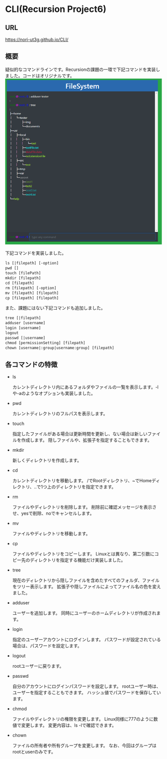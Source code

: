 # CLI(Recursion Project6)

## URL
https://nori-ut3g.github.io/CLI/

## 概要
疑似的なコマンドラインです。Recursionの課題の一環で下記コマンドを実装しました。コードはオリジナルです。
![](img/demo_1.png)

下記コマンドを実装しました。
```angular2html
ls [|filepath] [-option]
pwd []
touch [filePath]
mkdir [filepath]
cd [filepath]
rm [filepath] [-option]
mv [filepath] [filepath]
cp [filepath] [filepath]
```

また、課題にはない下記コマンドも追加しました。

```angular2html
tree [|filepath]
adduser [username]
login [username]
logout
passwd [|username]
chmod [permissionSetting] [filepath]
chown [username|:group|username:group] [filepath]
```


## 各コマンドの特徴
- ls

    カレントディレクトリ内にあるフォルダやファイルの一覧を表示します。-lや-aのようなオプションも実装しました。

- pwd

    カレントディレクトリのフルパスを表示します。

- touch

    指定したファイルがある場合は更新時間を更新し、ない場合は新しいファイルを作成します。 隠しファイルや、拡張子を指定することもできます。

- mkdir

    新しくディレクトリを作成します。

- cd

    カレントディレクトリを移動します。
    /でRootディレクトリ、~でHomeディレクトリ、..で1つ上のディレクトリを指定できます。

- rm

    ファイルやディレクトリを削除します。
    削除前に確認メッセージを表示させ、yesで削除、noでキャンセルします。

- mv

    ファイルやディレクトリを移動します。

- cp

    ファイルやディレクトリをコピーします。
    Linuxとは異なり、第二引数にコピー先のディレクトリを指定する機能だけ実装しました。

- tree

    現在のディレクトリから隠しファイルを含めたすべてのフォルダ、ファイルをツリー表示します。
    拡張子や隠しファイルによってファイル名の色を変えました。

- adduser

    ユーザーを追加します。
    同時にユーザーのホームディレクトリが作成されます。

- login

    指定のユーザーアカウントにログインします。
    パスワードが設定されている場合は、パスワードを設定します。

- logout

    rootユーザーに戻ります。

- passwd

    自分のアカウントにログインパスワードを設定します。
    rootユーザー時は、ユーザーを指定することもできます。
    ハッシュ値でパスワードを保存しています。

- chmod

    ファイルやディレクトリの権限を変更します。
    Linux同様に777のように数値で変更します。
    変更内容は、ls -lで確認できます。

- chown

    ファイルの所有者や所有グループを変更します。
    なお、今回はグループはrootとuserのみです。